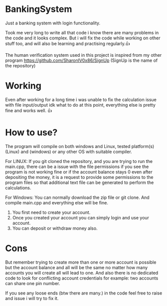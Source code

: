 # BankingSystem
Just a banking system with login functionality.

  Took me very long to write all that code i know there are many problems in the code and it looks complex.
  But i will fix the code while working on other stuff too, and will also be learning and practising regularly.👍
  
  The human verification system used in this project is inspired from my other program
  https://github.com/SharonIV0x86/SignUp (SignUp is the name of the repository)
 
 # Working
 Even after working for a long time i was unable to fix the calculation issue with file input/output idk what to do
 at this point, everything else is pretty fine and works well. 👍
 
 # How to use?
 The program will compile on both windows and Linux, 
 tested platform(s) (Linux) and (windows) or any other OS with suitable compiler.
 
  For LINUX:
  If you git cloned the repository, and you are trying to run the main.cpp, there can be a issue with the file permissions if you see the program is
  not working fine or if the account balance stays 0 even after depositing the money, it is a request to provide some permissions to the program files
  so that additional text file can be generated to perform the calculations.
  
  For Windows:
  You can normally download the zip file or git clone. And compile main.cpp and everything else will be fine.
  
 
 
 1. You first need to create your account.
 2. Once you created your account you can simply login and use your account.
 3. You can deposit or withdraw money also.

# Cons
But remember trying to create more than one or more account is possible but the account balance and all will
be the same no matter how many accounts you will create all will lead to one.
And also there is no dedicated code to look for conflicting account credentials for example:
two accounts can share one pin number.


If you see any loose ends (btw there are many.) in the code feel free to raise and issue i will try to fix it.

